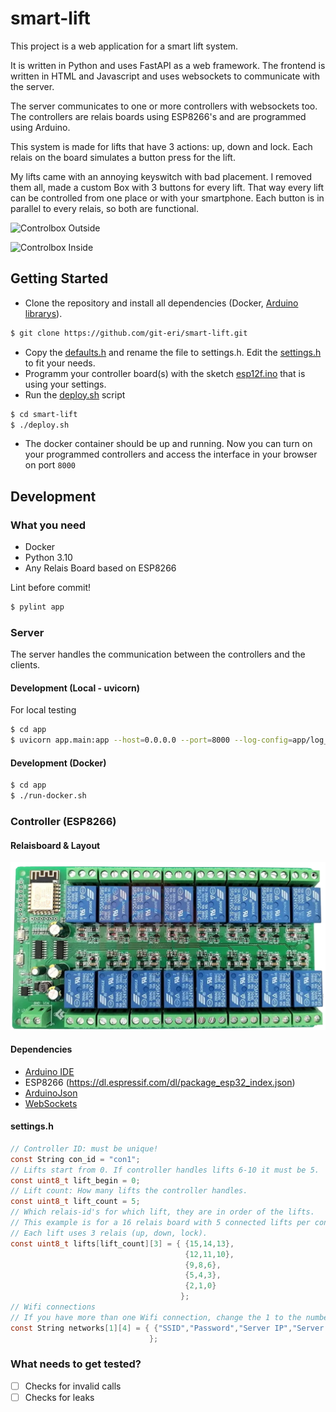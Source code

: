 # smart-lift

This project is a web application for a smart lift system. 

It is written in Python and uses FastAPI as a web framework. The frontend is written in HTML and Javascript and uses websockets to communicate with the server.

The server communicates to one or more controllers with websockets too. The controllers are relais boards using ESP8266's and are programmed using Arduino.

This system is made for lifts that have 3 actions: up, down and lock. Each relais on the board simulates a button press for the lift.

My lifts came with an annoying keyswitch with bad placement. I removed them all, made a custom Box with 3 buttons for every lift. That way every lift can be controlled from one place or with your smartphone. Each button is in parallel to every relais, so both are functional.

![Controlbox Outside](media/controlbox_outside.png?raw=true)

![Controlbox Inside](media/controlbox_inside.png?raw=true)


## Getting Started
- Clone the repository and install all dependencies (Docker, [Arduino librarys](#dependencies)). 
```bash
$ git clone https://github.com/git-eri/smart-lift.git
```
- Copy the [defaults.h](esp12f/defaults.h) and rename the file to settings.h. Edit the [settings.h](#settingsh) to fit your needs.
- Programm your controller board(s) with the sketch [esp12f.ino](esp12f/esp12f.ino) that is using your settings.
- Run the [deploy.sh](deploy.sh) script
```bash
$ cd smart-lift
$ ./deploy.sh
```
- The docker container should be up and running. Now you can turn on your programmed controllers and access the interface in your browser on port ```8000```


## Development

### What you need

- Docker
- Python 3.10
- Any Relais Board based on ESP8266

Lint before commit!
```bash
$ pylint app
```

### Server
The server handles the communication between the controllers and the clients.

#### Development (Local - uvicorn)

For local testing

```bash
$ cd app
$ uvicorn app.main:app --host=0.0.0.0 --port=8000 --log-config=app/log_conf.yml
```

#### Development (Docker)

```bash
$ cd app
$ ./run-docker.sh
```

### Controller (ESP8266)

#### Relaisboard & Layout

![Relaisboard](media/relais_board.png?raw=true)

#### Dependencies

- [Arduino IDE](https://www.arduino.cc/en/software)
- ESP8266 (https://dl.espressif.com/dl/package_esp32_index.json)
- [ArduinoJson](https://arduinojson.org/)
- [WebSockets](https://github.com/gilmaimon/ArduinoWebsockets)


#### settings.h
```c
// Controller ID: must be unique!
const String con_id = "con1";
// Lifts start from 0. If controller handles lifts 6-10 it must be 5.
const uint8_t lift_begin = 0;
// Lift count: How many lifts the controller handles.
const uint8_t lift_count = 5;
// Which relais-id's for which lift, they are in order of the lifts.
// This example is for a 16 relais board with 5 connected lifts per controller.
// Each lift uses 3 relais (up, down, lock).
const uint8_t lifts[lift_count][3] = { {15,14,13},
                                       {12,11,10},
                                       {9,8,6},
                                       {5,4,3},
                                       {2,1,0}
                                      };
// Wifi connections
// If you have more than one Wifi connection, change the 1 to the number of connections.
const String networks[1][4] = { {"SSID","Password","Server IP","Server Port"},
                               };
```


### What needs to get tested?
- [ ] Checks for invalid calls
- [ ] Checks for leaks
